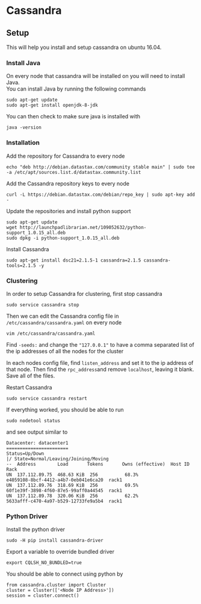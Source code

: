 # Cassandra

## Setup
This will help you install and setup cassandra on ubuntu 16.04.

### Install Java
On every node that cassandra will be installed on you will need to install Java.  
You can install Java by running the following commands  
```
sudo apt-get update
sudo apt-get install openjdk-8-jdk
```
You can then check to make sure java is installed with
```
java -version
```

### Installation
Add the repository for Cassandra to every node
```
echo "deb http://debian.datastax.com/community stable main" | sudo tee -a /etc/apt/sources.list.d/datastax.community.list
```
Add the Cassandra repository keys to every node
```
curl -L https://debian.datastax.com/debian/repo_key | sudo apt-key add -
```

Update the repositories and install python support
```
sudo apt-get update
wget http://launchpadlibrarian.net/109052632/python-support_1.0.15_all.deb
sudo dpkg -i python-support_1.0.15_all.deb
```

Install Cassandra
```
sudo apt-get install dsc21=2.1.5-1 cassandra=2.1.5 cassandra-tools=2.1.5 -y
```

### Clustering
In order to setup Cassandra for clustering, first stop cassandra
```
sudo service cassandra stop
```
Then we can edit the Cassandra config file in `/etc/cassandra/cassandra.yaml` on every node
```
vim /etc/cassandra/cassandra.yaml
```
Find `-seeds:` and change the `"127.0.0.1"` to have a comma separated list of the ip addresses of all the nodes for the cluster  

In each nodes config file, find `listen_address` and set it to the ip address of that node. Then find the `rpc_address`and remove `localhost`, leaving it blank. Save all of the files.  

Restart Cassandra 
```
sudo service cassandra restart
```

If everything worked, you should be able to run 
```
sudo nodetool status
```
and see output similar to
```
Datacenter: datacenter1
=======================
Status=Up/Down
|/ State=Normal/Leaving/Joining/Moving
--  Address        Load       Tokens       Owns (effective)  Host ID                               Rack
UN  137.112.89.75  468.63 KiB  256          68.3%             e4059108-8bcf-4412-a4b7-0eb041e6ca20  rack1
UN  137.112.89.76  318.69 KiB  256          69.5%             60f1e39f-3898-4f60-87e5-99aff0a44545  rack1
UN  137.112.89.78  320.06 KiB  256          62.2%             5633afff-c470-4a97-b529-12733fe9a5b4  rack1
```

### Python Driver
Install the python driver
```
sudo -H pip install cassandra-driver
```

Export a variable to override bundled driver
```
export CQLSH_NO_BUNDLED=true
```

You should be able to connect using python by 
```
from cassandra.cluster import Cluster
cluster = Cluster(['<Node IP Address>'])
session = cluster.connect()
```
